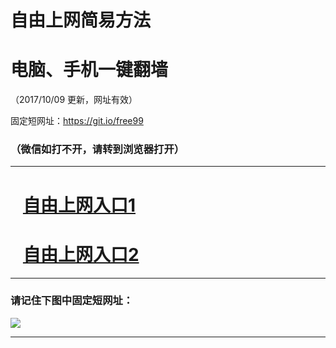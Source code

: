 ﻿# 自由上网简易方法

# 电脑、手机一键翻墙

（2017/10/09 更新，网址有效）

固定短网址：https://git.io/free99

### （微信如打不开，请转到浏览器打开）


***





# &nbsp;&nbsp; <a href="http://ft1873525446.fwq-tz-1001.info/fwqtz01.html?t=100900117018 " target="_blank">自由上网入口1</a>
# &nbsp;&nbsp; <a href="http://ft2253525680.fwq-tz-1002.info/fwqtz02.html?t=100900124957 " target="_blank">自由上网入口2</a>
***

### 请记住下图中固定短网址：

<img src="https://s3-us-west-2.amazonaws.com/fwq-1001/yjfq-20170905okok.png" /> 


***


